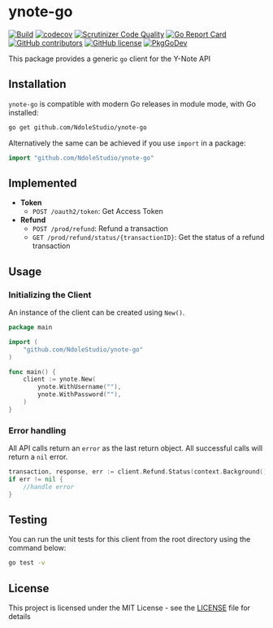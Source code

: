 # ynote-go

[![Build](https://github.com/NdoleStudio/ynote-go/actions/workflows/main.yml/badge.svg)](https://github.com/NdoleStudio/ynote-go/actions/workflows/main.yml)
[![codecov](https://codecov.io/gh/NdoleStudio/ynote-go/branch/main/graph/badge.svg)](https://codecov.io/gh/NdoleStudio/ynote-go)
[![Scrutinizer Code Quality](https://scrutinizer-ci.com/g/NdoleStudio/ynote-go/badges/quality-score.png?b=main)](https://scrutinizer-ci.com/g/NdoleStudio/ynote-go/?branch=main)
[![Go Report Card](https://goreportcard.com/badge/github.com/NdoleStudio/ynote-go)](https://goreportcard.com/report/github.com/NdoleStudio/ynote-go)
[![GitHub contributors](https://img.shields.io/github/contributors/NdoleStudio/ynote-go)](https://github.com/NdoleStudio/ynote-go/graphs/contributors)
[![GitHub license](https://img.shields.io/github/license/NdoleStudio/ynote-go?color=brightgreen)](https://github.com/NdoleStudio/ynote-go/blob/master/LICENSE)
[![PkgGoDev](https://pkg.go.dev/badge/github.com/NdoleStudio/ynote-go)](https://pkg.go.dev/github.com/NdoleStudio/ynote-go)


This package provides a generic `go` client for the Y-Note API

## Installation

`ynote-go` is compatible with modern Go releases in module mode, with Go installed:

```bash
go get github.com/NdoleStudio/ynote-go
```

Alternatively the same can be achieved if you use `import` in a package:

```go
import "github.com/NdoleStudio/ynote-go"
```


## Implemented

- **Token**
  - `POST /oauth2/token`: Get Access Token
- **Refund**
  - `POST /prod/refund`: Refund a transaction
  - `GET /prod/refund/status/{transactionID}`: Get the status of a refund transaction

## Usage

### Initializing the Client

An instance of the client can be created using `New()`.

```go
package main

import (
    "github.com/NdoleStudio/ynote-go"
)

func main() {
    client := ynote.New(
        ynote.WithUsername(""),
        ynote.WithPassword(""),
    )
}
```

### Error handling

All API calls return an `error` as the last return object. All successful calls will return a `nil` error.

```go
transaction, response, err := client.Refund.Status(context.Background(), "")
if err != nil {
    //handle error
}
```

## Testing

You can run the unit tests for this client from the root directory using the command below:

```bash
go test -v
```

## License

This project is licensed under the MIT License - see the [LICENSE](LICENSE) file for details
